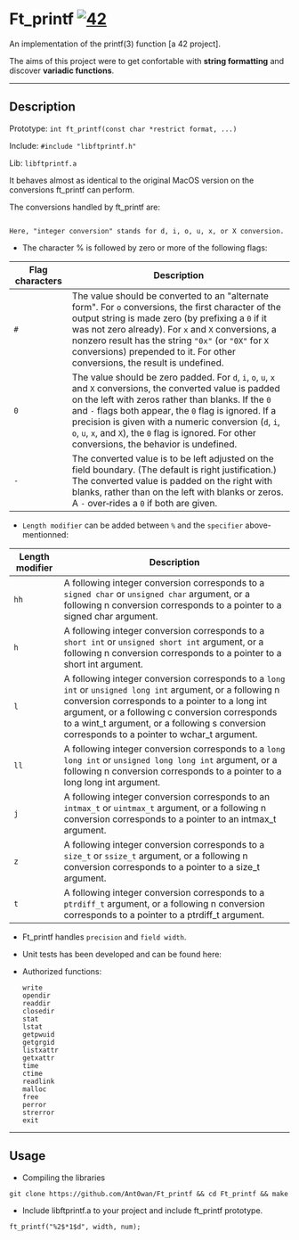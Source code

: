 # Ft_printf [![42](https://i.imgur.com/9NXfcit.jpg)](i.imgur.com/9NXfcit.jpg)

An implementation of the printf(3) function [a 42 project].

The aims of this project were to get confortable with **string formatting** and discover **variadic functions**. 

---

## Description

Prototype: `int ft_printf(const char *restrict format, ...)`

Include: `#include "libftprintf.h"`

Lib: `libftprintf.a`

It behaves almost as identical to the original MacOS version on the conversions ft_printf can perform.

The conversions handled by ft_printf are:
```shell=

Here, "integer conversion" stands for d, i, o, u, x, or X conversion.
```

- The character % is followed by zero or more of the following flags:

| Flag characters | Description |
| --- | --- |
| `#` | The value should be converted to an "alternate form". For `o` conversions, the first character of the output string is made zero (by prefixing a `0` if it was not zero already). For `x` and `X` conversions, a nonzero result has the string `"0x"` (or `"0X"` for `X` conversions) prepended to it. For other conversions, the result is undefined. |
| `0` | The  value should be zero padded. For `d`, `i`, `o`, `u`, `x` and `X` conversions, the converted value is padded on the left with zeros rather than blanks. If the `0` and `-` flags both appear, the `0` flag is ignored. If a precision is given with a numeric conversion (`d`, `i`, `o`, `u`, `x`, and `X`), the `0` flag is ignored. For other conversions, the behavior is undefined. |
| `-` | The converted value is to be left adjusted on the field boundary. (The default is right justification.) The converted value  is padded on the right with blanks, rather than on the left with blanks or zeros. A `-` over‐rides a `0` if both are given. |

- `Length modifier` can be added between `%` and the `specifier` above-mentionned:

| Length modifier | Description |
| --- | --- |
| `hh` | A following integer conversion corresponds to a `signed char` or `unsigned char` argument, or a following n conversion corresponds to a pointer to a signed char argument. |
| `h` | A following integer conversion corresponds to a `short int` or `unsigned short int` argument, or a following n conversion corresponds to a pointer to a short int argument. |
| `l` | A following integer conversion corresponds to a `long int` or `unsigned long int` argument, or a following n conversion corresponds to a pointer to a long int argument, or a following c conversion corresponds to a wint_t argument, or a following s conversion corresponds to a pointer to wchar_t argument. |
| `ll` | A following integer conversion corresponds to a `long long int` or `unsigned long long int` argument, or a following n conversion corresponds to a pointer to a long long int argument. |
| `j` | A following integer conversion corresponds to an `intmax_t` or `uintmax_t` argument, or a following n conversion corresponds to a pointer to an intmax_t argument. |
| `z` | A following integer conversion corresponds to a `size_t` or `ssize_t` argument, or a following n conversion corresponds to a pointer to a size_t argument. |
| `t` | A following integer conversion corresponds to a `ptrdiff_t` argument, or a following n conversion corresponds to a pointer to a ptrdiff_t argument. |


- Ft_printf handles `precision` and `field width`.

- Unit tests has been developed and can be found here:

- Authorized functions:

    ```
    write
    opendir
    readdir
    closedir
    stat
    lstat
    getpwuid
    getgrgid
    listxattr
    getxattr
    time
    ctime
    readlink
    malloc
    free
    perror
    strerror
    exit
    ```

---

## Usage

- Compiling the libraries

```
git clone https://github.com/Ant0wan/Ft_printf && cd Ft_printf && make
```

- Include libftprintf.a to your project and include ft_printf prototype.

```
ft_printf("%2$*1$d", width, num);
```
